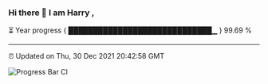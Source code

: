 ### Hi there 👋 I am Harry , 

⏳ Year progress { █████████████████████████████▁ } 99.69 %

---

⏰ Updated on Thu, 30 Dec 2021 20:42:58 GMT

![Progress Bar CI](https://github.com/duykhang68/duykhang68/workflows/Progress%20Bar%20CI/badge.svg)
